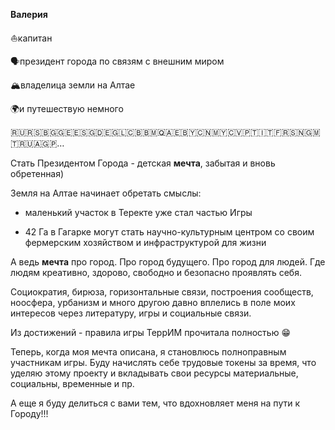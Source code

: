 

**Валерия** 

⛵️капитан 

🗣️президент города по связям с внешним миром 

🏔️владелица земли на Алтае 

🌍и путешествую немного

🇷🇺🇷🇸🇧🇬🇬🇪🇪🇸🇬🇩🇪🇬🇱🇨🇧🇧🇲🇶🇦🇪🇧🇾🇨🇳🇲🇾🇨🇻🇵🇹🇮🇹🇫🇷🇸🇳🇬🇲🇹🇷🇺🇦🇬🇵…

  

Стать Президентом Города - детская **мечта**, забытая и вновь обретенная)

  

Земля на Алтае начинает обретать смыслы:

- маленький участок в Теректе уже стал частью Игры

- 42 Га в Гагарке могут стать научно-культурным центром со своим фермерским хозяйством и инфраструктурой для жизни

  

А ведь **мечта** про город. Про город будущего. Про город для людей. Где людям креативно, здорово, свободно и безопасно проявлять себя. 

  

Социократия, бирюза, горизонтальные связи, построения сообществ, ноосфера, урбанизм и много другою давно вплелись в поле моих интересов через литературу, игры и социальные связи.

  

Из достижений - правила игры ТеррИМ прочитала полностью 😁

  

Теперь, когда моя мечта описана, я становлюсь полноправным участникам игры. Буду начислять себе трудовые токены за время, что уделяю этому проекту и вкладывать свои ресурсы материальные, социальны, временные и пр.

  

А еще я буду делиться с вами тем, что вдохновляет меня на пути к Городу!!!